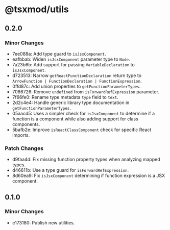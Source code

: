 # @tsxmod/utils

## 0.2.0

### Minor Changes

- 7ee088a: Add type guard to `isJsxComponent`.
- eafbbab: Widen `isJsxComponent` parameter type to `Node`.
- 7a23b6b: Add support for passing `VariableDeclaration` to `isJsxComponent`.
- d723513: Narrow `getReactFunctionDeclaration` return type to `ArrowFunction | FunctionDeclaration | FunctionExpression`.
- 0ffd87c: Add union properties to `getFunctionParameterTypes`.
- 7086726: Remove `undefined` from `isForwardRefExpression` parameter.
- 7f66fe0: Rename type metadata `type` field to `text`.
- 2d2c4e4: Handle generic library type documentation in `getFunctionParameterTypes`.
- 05aacd5: Uses a simpler check for `isJsxComponent` to determine if a function is a component while also adding support for class components.
- 5bafb2e: Improve `isReactClassComponent` check for specific React imports.

### Patch Changes

- d9faa4d: Fix missing function property types when analyzing mapped types.
- d46611b: Use a type guard for `isForwardRefExpression`.
- 8d60ea9: Fix `isJsxComponent` determining if function expression is a JSX component.

## 0.1.0

### Minor Changes

- e173180: Publish new utilities.
